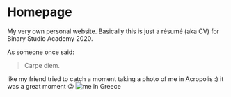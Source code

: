 # Homepage
My very own personal website. Basically this is just a résumé (aka CV) for Binary Studio Academy 2020.

As someone once said:

> Carpe diem.

like my friend tried to catch a moment taking a photo of me in Acropolis :) it was a great moment :stuck_out_tongue_winking_eye:
![me in Greece](https://github.com/kskotenko/homepage/issues/2#issue-611507035)
